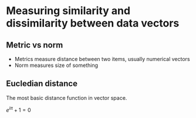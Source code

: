 # Measuring similarity and dissimilarity between data vectors

## Metric vs norm

* Metrics measure distance between two items, usually numerical vectors
* Norm measures size of something

## Eucledian distance

The most basic distance function in vector space.

$e^{i\pi} + 1 = 0$